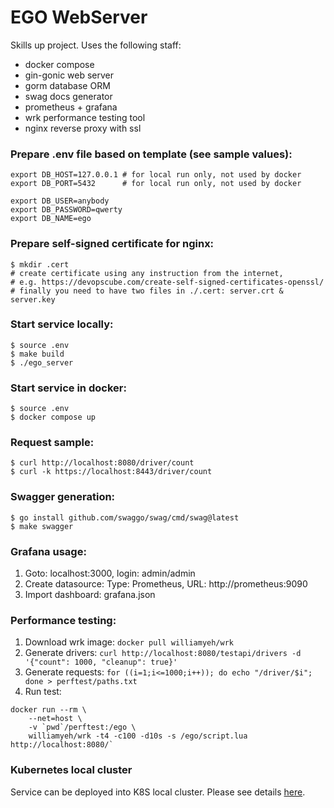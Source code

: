 EGO WebServer
=============

Skills up project. Uses the following staff:
- docker compose
- gin-gonic web server
- gorm database ORM
- swag docs generator
- prometheus + grafana
- wrk performance testing tool
- nginx reverse proxy with ssl

### Prepare .env file based on template (see sample values):

```
export DB_HOST=127.0.0.1 # for local run only, not used by docker
export DB_PORT=5432      # for local run only, not used by docker

export DB_USER=anybody
export DB_PASSWORD=qwerty
export DB_NAME=ego
```

### Prepare self-signed certificate for nginx:

```
$ mkdir .cert
# create certificate using any instruction from the internet,
# e.g. https://devopscube.com/create-self-signed-certificates-openssl/
# finally you need to have two files in ./.cert: server.crt & server.key
```

### Start service locally:

```
$ source .env
$ make build
$ ./ego_server
```

### Start service in docker:

```
$ source .env
$ docker compose up
```

### Request sample:

```
$ curl http://localhost:8080/driver/count
$ curl -k https://localhost:8443/driver/count
```

### Swagger generation:

```
$ go install github.com/swaggo/swag/cmd/swag@latest
$ make swagger
```

### Grafana usage:

1. Goto: localhost:3000, login: admin/admin
2. Create datasource: Type: Prometheus, URL: http://prometheus:9090
3. Import dashboard: grafana.json

### Performance testing:

1. Download wrk image: `docker pull williamyeh/wrk`
2. Generate drivers: `curl http://localhost:8080/testapi/drivers -d '{"count": 1000, "cleanup": true}'`
3. Generate requests: `for ((i=1;i<=1000;i++)); do echo "/driver/$i"; done > perftest/paths.txt`
4. Run test:
```
docker run --rm \
    --net=host \
    -v `pwd`/perftest:/ego \
    williamyeh/wrk -t4 -c100 -d10s -s /ego/script.lua http://localhost:8080/`
```

### Kubernetes local cluster

Service can be deployed into K8S local cluster.
Please see details [here](kubernetes/README.md).
